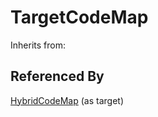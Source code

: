 
# TargetCodeMap

Inherits from: [](..//.md)









## Referenced By

[HybridCodeMap](HybridCodeMap.md) (as target)


